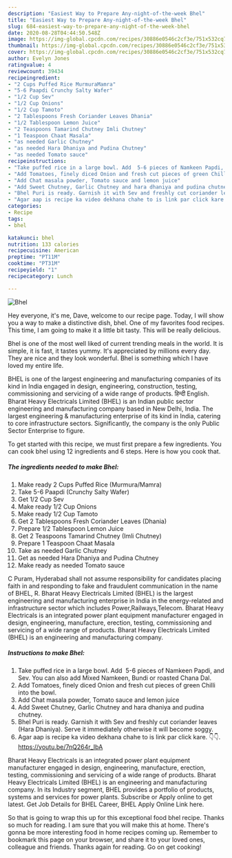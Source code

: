 ```yaml
---
description: "Easiest Way to Prepare Any-night-of-the-week Bhel"
title: "Easiest Way to Prepare Any-night-of-the-week Bhel"
slug: 684-easiest-way-to-prepare-any-night-of-the-week-bhel
date: 2020-08-28T04:44:50.548Z
image: https://img-global.cpcdn.com/recipes/30886e0546c2cf3e/751x532cq70/bhel-recipe-main-photo.jpg
thumbnail: https://img-global.cpcdn.com/recipes/30886e0546c2cf3e/751x532cq70/bhel-recipe-main-photo.jpg
cover: https://img-global.cpcdn.com/recipes/30886e0546c2cf3e/751x532cq70/bhel-recipe-main-photo.jpg
author: Evelyn Jones
ratingvalue: 4
reviewcount: 39434
recipeingredient:
- "2 Cups Puffed Rice MurmuraMamra"
- "5-6 Paapdi Crunchy Salty Wafer"
- "1/2 Cup Sev"
- "1/2 Cup Onions"
- "1/2 Cup Tamoto"
- "2 Tablespoons Fresh Coriander Leaves Dhania"
- "1/2 Tablespoon Lemon Juice"
- "2 Teaspoons Tamarind Chutney Imli Chutney"
- "1 Teaspoon Chaat Masala"
- "as needed Garlic Chutney"
- "as needed Hara Dhaniya and Pudina Chutney"
- "as needed Tomato sauce"
recipeinstructions:
- "Take puffed rice in a large bowl. Add  5-6 pieces of Namkeen Papdi, and Sev. You can also add Mixed Namkeen, Bundi or roasted Chana Dal."
- "Add Tomatoes, finely diced Onion and fresh cut pieces of green Chilli into the bowl."
- "Add Chat masala powder, Tomato sauce and lemon juice"
- "Add Sweet Chutney, Garlic Chutney and hara dhaniya and pudina chutney."
- "Bhel Puri is ready. Garnish it with Sev and freshly cut coriander leaves (Hara Dhaniya). Serve it immediately otherwise it will become soggy."
- "Agar aap is recipe ka video dekhana chahe to is link par click kare. 👇👇. https://youtu.be/7nQ264r_IbA"
categories:
- Recipe
tags:
- bhel

katakunci: bhel 
nutrition: 133 calories
recipecuisine: American
preptime: "PT11M"
cooktime: "PT31M"
recipeyield: "1"
recipecategory: Lunch

---
```



![Bhel](https://img-global.cpcdn.com/recipes/30886e0546c2cf3e/751x532cq70/bhel-recipe-main-photo.jpg)

Hey everyone, it's me, Dave, welcome to our recipe page. Today, I will show you a way to make a distinctive dish, bhel. One of my favorites food recipes. This time, I am going to make it a little bit tasty. This will be really delicious.

Bhel is one of the most well liked of current trending meals in the world. It is simple, it is fast, it tastes yummy. It's appreciated by millions every day. They are nice and they look wonderful. Bhel is something which I have loved my entire life.

BHEL is one of the largest engineering and manufacturing companies of its kind in India engaged in design, engineering, construction, testing, commissioning and servicing of a wide range of products. हिन्दी English. Bharat Heavy Electricals Limited (BHEL) is an Indian public sector engineering and manufacturing company based in New Delhi, India. The largest engineering &amp; manufacturing enterprise of its kind in India, catering to core infrastructure sectors. Significantly, the company is the only Public Sector Enterprise to figure.


To get started with this recipe, we must first prepare a few ingredients. You can cook bhel using 12 ingredients and 6 steps. Here is how you cook that.

<!--inarticleads1-->

##### The ingredients needed to make Bhel:

1. Make ready 2 Cups Puffed Rice (Murmura/Mamra)
1. Take 5-6 Paapdi (Crunchy Salty Wafer)
1. Get 1/2 Cup Sev
1. Make ready 1/2 Cup Onions
1. Make ready 1/2 Cup Tamoto
1. Get 2 Tablespoons Fresh Coriander Leaves (Dhania)
1. Prepare 1/2 Tablespoon Lemon Juice
1. Get 2 Teaspoons Tamarind Chutney (Imli Chutney)
1. Prepare 1 Teaspoon Chaat Masala
1. Take as needed Garlic Chutney
1. Get as needed Hara Dhaniya and Pudina Chutney
1. Make ready as needed Tomato sauce


C Puram, Hyderabad shall not assume responsibility for candidates placing faith in and responding to fake and fraudulent communication in the name of BHEL, R. Bharat Heavy Electricals Limited (BHEL) is the largest engineering and manufacturing enterprise in India in the energy-related and infrastructure sector which includes Power,Railways,Telecom. Bharat Heavy Electricals is an integrated power plant equipment manufacturer engaged in design, engineering, manufacture, erection, testing, commissioning and servicing of a wide range of products. Bharat Heavy Electricals Limited (BHEL) is an engineering and manufacturing company. 

<!--inarticleads2-->

##### Instructions to make Bhel:

1. Take puffed rice in a large bowl. Add  5-6 pieces of Namkeen Papdi, and Sev. You can also add Mixed Namkeen, Bundi or roasted Chana Dal.
1. Add Tomatoes, finely diced Onion and fresh cut pieces of green Chilli into the bowl.
1. Add Chat masala powder, Tomato sauce and lemon juice
1. Add Sweet Chutney, Garlic Chutney and hara dhaniya and pudina chutney.
1. Bhel Puri is ready. Garnish it with Sev and freshly cut coriander leaves (Hara Dhaniya). Serve it immediately otherwise it will become soggy.
1. Agar aap is recipe ka video dekhana chahe to is link par click kare. 👇👇. https://youtu.be/7nQ264r_IbA


Bharat Heavy Electricals is an integrated power plant equipment manufacturer engaged in design, engineering, manufacture, erection, testing, commissioning and servicing of a wide range of products. Bharat Heavy Electricals Limited (BHEL) is an engineering and manufacturing company. In its Industry segment, BHEL provides a portfolio of products, systems and services for power plants. Subscribe or Apply online to get latest. Get Job Details for BHEL Career, BHEL Apply Online Link here. 

So that is going to wrap this up for this exceptional food bhel recipe. Thanks so much for reading. I am sure that you will make this at home. There's gonna be more interesting food in home recipes coming up. Remember to bookmark this page on your browser, and share it to your loved ones, colleague and friends. Thanks again for reading. Go on get cooking!
